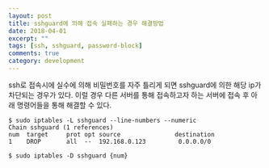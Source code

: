 ```yaml
---
layout: post
title: sshguard에 의해 접속 실패하는 경우 해결방법
date: 2018-04-01
excerpt: ""
tags: [ssh, sshguard, password-block]
comments: true
category: development
---
```


ssh로 접속시에 실수에 의해 비밀번호를 자주 틀리게 되면 sshguard에 의한 해당 ip가 차단되는 경우가 있다.
이럴 경우 다른 서버를 통해 접속하고자 하는 서버에 접속 후 아래 명령어들을 통해 해결할 수 있다.

```shell
$ sudo iptables -L sshguard --line-numbers --numeric
Chain sshguard (1 references)
num  target     prot opt source               destination         
1    DROP       all  --  192.168.0.123         0.0.0.0/0           

$ sudo iptables -D sshguard {num}
```